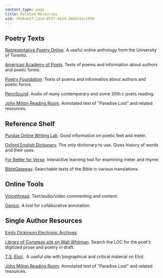 ```yaml
---
content_type: page
title: Related Resources
uid: 36dbae1f-22c4-0737-4534-30b5f4ac1058
---
```


Poetry Texts
------------

[Representative Poetry Online](https://rpo.library.utoronto.ca/). A useful online anthology from the University of Toronto.

[American Academy of Poets](https://www.poets.org/). Texts of poems and information about authors and poetic forms.

[Poetry Foundation](https://www.poetryfoundation.org/). Texts of poems and information about authors and poetic forms.

[PennSound](http://writing.upenn.edu/pennsound/x/authors.php). Audio of many contemporary and some 20th c poets reading.

[John Milton Reading Room](https://www.dartmouth.edu/~milton/reading_room/contents/text.shtml). Annotated text of "Paradise Lost" and related resources.

Reference Shelf
---------------

[Purdue Online Writing Lab](https://owl.english.purdue.edu/owl/resource/570/03/). Good information on poetic feet and meter.

[Oxford English Dictionary](http://www.oed.com/). The only dictionary to use. Gives history of words and their uses.

[For Better for Verse](http://prosody.lib.virginia.edu/). Interactive learning tool for examining meter and rhyme

[BibleGateway](https://www.biblegateway.com/). Searchable texts of the Bible in various translations.

Online Tools
------------

[Voicethread](https://voicethread.com/). Text/audio/video commenting and content.

[Genius](https://genius.com/tags/poetry). A tool for collaborative annotation.

Single Author Resources
-----------------------

[Emily Dickinson Electronic Archives](http://www.emilydickinson.org/).

[Library of Congress site on Walt Whitman](http://www.loc.gov/rr/program/bib/whitman/). Search the LOC for the poet's digitized prose and poetry in draft.

[T.S. Eliot](http://www.english.illinois.edu/maps/poets/a_f/eliot/eliot.htm).  A useful site with biographical and critical material on Eliot.

[John Milton Reading Room](https://www.dartmouth.edu/~milton/reading_room/contents/text.shtml). Annotated text of "Paradise Lost" and related resources.